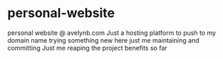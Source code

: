 # personal-website
personal website @ avelynb.com
Just a hosting platform to push to my domain name
trying something new here
just me maintaining and committing
Just me reaping the project benefits so far
